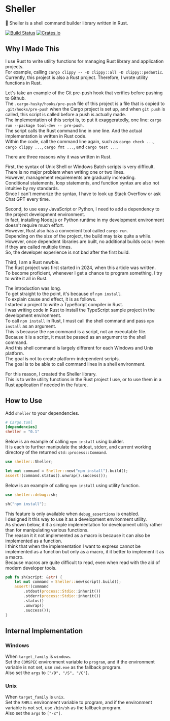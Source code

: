 # Sheller

🐚 Sheller is a shell command builder library written in Rust.  

[![Build Status][actions-badge]][actions-url]
[![Crates.io][crates-badge]][crates-url]

[actions-badge]: https://github.com/oneofthezombies/sheller/workflows/CI/badge.svg
[actions-url]: https://github.com/oneofthezombies/sheller/actions?query=workflow?CI+branch=main
[crates-badge]: https://img.shields.io/crates/v/sheller.svg
[crates-url]: https://crates.io/crates/sheller

## Why I Made This

I use Rust to write utility functions for managing Rust library and application projects.  
For example, calling `cargo clippy -- -D clippy::all -D clippy::pedantic`.  
Currently, this project is also a Rust project. Therefore, I wrote utility functions in Rust.  

Let's take an example of the Git pre-push hook that verifies before pushing to Github.  
The `.cargo-husky/hooks/pre-push` file of this project is a file that is copied to `.git/hooks/pre-push` when the Cargo project is set up, and when `git push` is called, this script is called before a push is actually made.  
The implementation of this script is, to put it exaggeratedly, one line: `cargo run --package tool-dev -- pre-push`.  
The script calls the Rust command line in one line. And the actual implementation is written in Rust code.  
Within the code, call the command line again, such as `cargo check ...`, `cargo clippy ...`, `cargo fmt ...`, and `cargo test ...`.  

There are three reasons why it was written in Rust.  

First, the syntax of Unix Shell or Windows Batch scripts is very difficult.  
There is no major problem when writing one or two lines.  
However, management requirements are gradually increading.  
Conditional statements, loop statements, and function syntax are also not intuitive by my standards.  
Since I can't memorize the syntax, I have to look up Stack Overflow or ask Chat GPT every time.  

Second, to use easy JavaScript or Python, I need to add a dependency to the project development environment.  
In fact, installing Node.js or Python runtime in my development environment doesn't require much effort.  
However, Rust also has a convenient tool called `cargo run`.  
Depending on the size of the project, the build may take quite a while.  
However, once dependent libraries are built, no additional builds occur even if they are called multiple times.  
So, the developer experience is not bad after the first build.  

Third, I am a Rust newbie.  
The Rust project was first started in 2024, when this article was written.  
To become proficient, whenever I get a chance to program something, I try to write it all in Rust.  

The introduction was long.  
To get straight to the point, it's because of `npm install`.  
To explain cause and effect, it is as follows.  
I started a project to write a TypeScript compiler in Rust.  
I was writing code in Rust to install the TypeScript sample project in the development environment.  
To call `npm install` in Rust, I must call the shell command and pass `npm install` as an argument.  
This is because the `npm` command is a script, not an executable file.  
Because it is a script, it must be passed as an argument to the shell command.  
And this shell command is largely different for each Windows and Unix platform.  
The goal is not to create platform-independent scripts.  
The goal is to be able to call command lines in a shell environment.  

For this reason, I created the Sheller library.  
This is to write utility functions in the Rust project I use, or to use them in a Rust application if needed in the future.  

## How to Use

Add `sheller` to your dependencies.

```toml
# Cargo.toml
[dependencies]
sheller = "0.1"
```

Below is an example of calling `npm install` using builder.  
It is each to further manipulate the stdout, stderr, and current working directory of the returned `std::process::Command`.

```rust
use sheller::Sheller;

let mut command = Sheller::new("npm install").build();
assert!(command.status().unwrap().success());
```

Below is an example of calling `npm install` using utility function.  

```rust
use sheller::debug::sh;

sh("npm install");
```

This feature is only available when `debug_assertions` is enabled.  
I designed it this way to use it as a development environment utility.  
As shown below, it it a simple implementation for development utility rather than for manipulating various functions.  
The reason it it not implemented as a macro is because it can also be implemented as a function.  
I think that when the implementation I want to express cannot be implemented as a function but only as a macro, it it better to implement it as a macro.  
Because macros are quite difficult to read, even when read with the aid of modern developer tools.  

```rust
pub fn sh(script: &str) {
    let mut command = Sheller::new(script).build();
    assert!(command
        .stdout(process::Stdio::inherit())
        .stderr(process::Stdio::inherit())
        .status()
        .unwrap()
        .success());
}
```

## Internal Implementation

### Windows  

When `target_family` is `windows`.  
Set the `COMSPEC` environment variable to `program`, and if the environment variable is not set, use `cmd.exe` as the fallback program.  
Also set the `args` to `["/D", "/S", "/C"]`.  

### Unix

When `target_family` is `unix`.  
Set the `SHELL` environment variable to program, and if the environment variable is not set, use `/bin/sh` as the fallback program.  
Also set the `args` to `["-c"]`.
